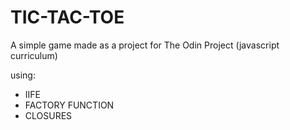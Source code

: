 # TIC-TAC-TOE

A simple game made as a project for The Odin Project (javascript curriculum)

using:

- IIFE
- FACTORY FUNCTION
- CLOSURES
